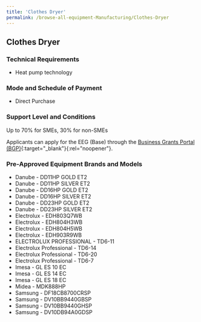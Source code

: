 ```yaml
---
title: 'Clothes Dryer'
permalink: /browse-all-equipment-Manufacturing/Clothes-Dryer
---
```


## Clothes Dryer

### Technical Requirements

- Heat pump technology

### Mode and Schedule of Payment 

- Direct Purchase

### Support Level and Conditions

Up to 70% for SMEs, 30% for non-SMEs

Applicants can apply for the EEG (Base) through the [Business Grants Portal (BGP)](http://www.businessgrants.gov.sg/){:target="_blank"}{:rel="noopener"}.


### Pre-Approved Equipment Brands and Models

- Danube - DD11HP GOLD ET2
- Danube - DD11HP SILVER ET2
- Danube - DD16HP GOLD ET2
- Danube - DD16HP SILVER ET2
- Danube - DD23HP GOLD ET2
- Danube - DD23HP SILVER ET2
- Electrolux - EDH803Q7WB
- Electrolux - EDH804H3WB
- Electrolux - EDH804H5WB
- Electrolux - EDH903R9WB
- ELECTROLUX PROFESSIONAL - TD6-11
- Electrolux Professional - TD6-14
- Electrolux Professional - TD6-20
- Electrolux Professional - TD6-7
- Imesa - GL ES 10 EC
- Imesa - GL ES 14 EC
- Imesa - GL ES 18 EC
- Midea - MDK888HP
- Samsung - DF18CB8700CRSP
- Samsung - DV10BB9440GBSP
- Samsung - DV10BB9440GHSP
- Samsung - DV10DB94A0GDSP

<script src='/jquery/resize-tables.js'></script>
